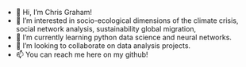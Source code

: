 - 👋 Hi, I’m Chris Graham! 
- 👀 I’m interested in socio-ecological dimensions of the climate crisis, social network analysis, sustainability global migration, 
- 🌱 I’m currently learning python data science and neural networks. 
- 💞️ I’m looking to collaborate on data analysis projects. 
- 📫 You can reach me here on my github! 

<!---
cgraham01/cgraham01 is a ✨ special ✨ repository because its `README.md` (this file) appears on your GitHub profile.
You can click the Preview link to take a look at your changes.
--->
